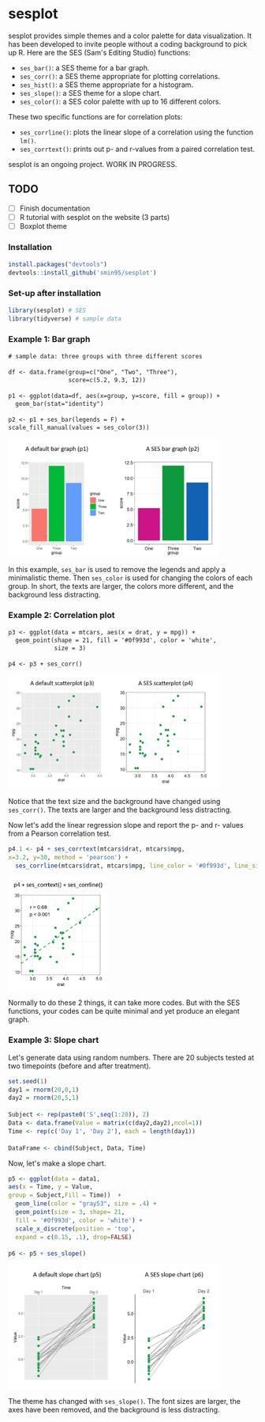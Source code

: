 # sesplot

sesplot provides simple themes and a color palette for data visualization. It has been developed to invite people without a coding background to pick up R. Here are the SES (Sam's Editing Studio) functions:

* `ses_bar()`: a SES theme for a bar graph. 
* `ses_corr()`: a SES theme appropriate for plotting correlations.
* `ses_hist()`: a SES theme appropriate for a histogram.
* `ses_slope()`: a SES theme for a slope chart.
* `ses_color()`: a SES color palette with up to 16 different colors.

These two specific functions are for correlation plots:

* `ses_corrline()`: plots the linear slope of a correlation using the function `lm()`.
* `ses_corrtext()`: prints out p- and r-values from a paired correlation test.

sesplot is an ongoing project. WORK IN PROGRESS.

## TODO
- [ ] Finish documentation
- [ ] R tutorial with sesplot on the website (3 parts)
- [ ] Boxplot theme

### Installation

``` r
install.packages("devtools")
devtools::install_github('smin95/sesplot')
```

### Set-up after installation

```r
library(sesplot) # SES
library(tidyverse) # sample data
```

### Example 1: Bar graph

```{r example}
# sample data: three groups with three different scores

df <- data.frame(group=c("One", "Two", "Three"),
                 score=c(5.2, 9.3, 12))

p1 <- ggplot(data=df, aes(x=group, y=score, fill = group)) +
  geom_bar(stat="identity") 
  
p2 <- p1 + ses_bar(legends = F) + 
scale_fill_manual(values = ses_color(3))
```
<img src="bar.png" width="85%">

In this example, `ses_bar` is used to remove the legends and apply a minimalistic theme. Then `ses_color` is used for changing the colors of each group. In short, the texts are larger, the colors more different, and the background less distracting.

### Example 2: Correlation plot

```{r cars}
p3 <- ggplot(data = mtcars, aes(x = drat, y = mpg)) +
  geom_point(shape = 21, fill = '#0f993d', color = 'white',
             size = 3) 

p4 <- p3 + ses_corr() 
```

<img src="scatter.png" width="85%">

Notice that the text size and the background have changed using `ses_corr()`. The texts are larger and the background less distracting. 

Now let's add the linear regression slope and report the p- and r- values from a Pearson correlation test.

```r
p4.1 <- p4 + ses_corrtext(mtcars$drat, mtcars$mpg, 
x=3.2, y=30, method = 'pearson') +
  ses_corrline(mtcars$drat, mtcars$mpg, line_color = '#0f993d', line_size = 1)
```

<img src="scatter_annotated.png" width="40%">

Normally to do these 2 things, it can take more codes. But with the SES functions, your codes can be quite minimal and yet produce an elegant graph.

### Example 3: Slope chart

Let's generate data using random numbers. There are 20 subjects tested at two timepoints (before and after treatment). 

```r
set.seed(1)
day1 = rnorm(20,0,1)
day2 = rnorm(20,5,1)

Subject <- rep(paste0('S',seq(1:20)), 2)
Data <- data.frame(Value = matrix(c(day2,day2),ncol=1))
Time <- rep(c('Day 1', 'Day 2'), each = length(day1))

DataFrame <- cbind(Subject, Data, Time)
```

Now, let's make a slope chart.

```r
p5 <- ggplot(data = data1, 
aes(x = Time, y = Value, 
group = Subject,Fill = Time))  +
  geom_line(color = "gray53", size = .4) +
  geom_point(size = 3, shape= 21, 
  fill = '#0f993d', color = 'white') +
  scale_x_discrete(position = 'top',
  expand = c(0.15, .1), drop=FALSE)

p6 <- p5 + ses_slope()  
```

<img src="slope.png" width="85%">

The theme has changed with `ses_slope()`. The font sizes are larger, the axes have been removed, and the background is less distracting.
